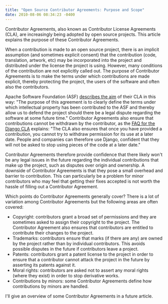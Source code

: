 ```yaml
---
title: "Open Source Contributor Agreements: Purpose and Scope"
date: 2010-08-06 08:34:23 -0400
---
```


Contributor Agreements, also known as Contributor License Agreements
(CLA), are increasingly being adopted by open source projects.  This
article explains the purpose of these Contributor Agreements.

When a contribution is made to an open source project, there is an
implicit assumption (and sometimes explicit consent) that the
contribution (code, translation, artwork, etc) may be incorporated into
the project and distributed under the license the project is using.
However, many conditions of the contribution are not explicitly called
out.  The purpose of Contributor Agreements is to make the terms under
which contributions are made explicit, thereby protecting the project,
the users of the software and often also the contributors.

Apache Software Foundation (ASF) <a href =
"http://www.apache.org/licenses/#clas">describes the aim</a> of their
CLA in this way: "The purpose of this agreement is to clearly define the
terms under which intellectual property has been contributed to the ASF
and thereby allow us to defend the project should there be a legal
dispute regarding the software at some future time."  Contributor
Agreements also ensure that contributions cannot be withdrawn by the
contributor, as the <a href =
"https://www.djangoproject.com/foundation/cla/faq/">FAQ for the Django
CLA</a> explains: "The CLA also ensures that once you have provided a
contribution, you cannot try to withdraw permission for its use at a
later date.  People and companies can therefore use Django, confident
that they will not be asked to stop using pieces of the code at a later
date."

Contributor Agreements therefore provide confidence that there likely
won't be any legal issues in the future regarding the individual
contributions that make up the project, such as disputes over origin and
ownership.  A downside of Contributor Agreements is that they pose a
small overhead and barrier to contribution.  This can particularly be a
problem for minor contributors who may feel that getting their fixes
accepted is not worth the hassle of filling out a Contributor Agreement.

Which points do Contributor Agreements generally cover?  There is a lot
of variation among Contributor Agreements but the following areas are
often covered:

<ul>

<li>Copyright: contributors grant a broad set of permissions and they
are sometimes asked to assign their copyright to the project.  The
Contributor Agreement also ensures that contributors are entitled to
contribute their changes to the project.</li>

<li>Trademarks: contributors ensure that marks (if there are any) are
owned by the project rather than by individual contributors.  This
avoids possible disputes in the future if contributors leave a
project.</li>

<li>Patents: contributors grant a patent license to the project in order
to ensure that a contributor cannot attack the project in the future by
asserting its patents against it.</li>

<li>Moral rights: contributors are asked not to assert any moral rights
(where they exist) in order to stop derivative works.</li>

<li>Contributions by minors: some Contributor Agreements define how
contributions by minors are handled.</li>

</ul>

I'll give an overview of some Contributor Agreements in a future
article.

